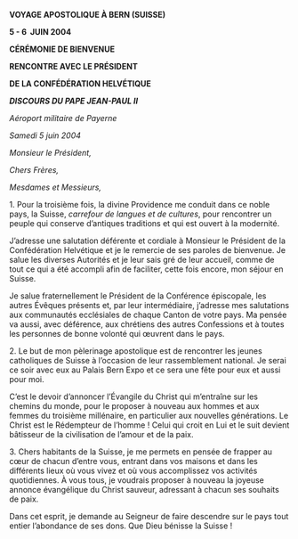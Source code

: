 **VOYAGE APOSTOLIQUE À BERN (SUISSE)**

**5 - 6  JUIN 2004**

**CÉRÉMONIE DE BIENVENUE**

**RENCONTRE AVEC LE PRÉSIDENT**

**DE LA CONFÉDÉRATION HELVÉTIQUE**

***DISCOURS DU PAPE JEAN-PAUL II***

*Aéroport militaire de Payerne*

*Samedi 5 juin 2004*

*Monsieur le Président,*

*Chers Frères,*

*Mesdames et Messieurs,*

1\. Pour la troisième fois, la divine Providence me conduit dans ce noble pays, la Suisse, *carrefour de langues et de cultures*, pour rencontrer un peuple qui conserve d’antiques traditions et qui est ouvert à la modernité.

J’adresse une salutation déférente et cordiale à Monsieur le Président de la Confédération Helvétique et je le remercie de ses paroles de bienvenue. Je salue les diverses Autorités et je leur sais gré de leur accueil, comme de tout ce qui a été accompli afin de faciliter, cette fois encore, mon séjour en Suisse.

Je salue fraternellement le Président de la Conférence épiscopale, les autres Évêques présents et, par leur intermédiaire, j’adresse mes salutations aux communautés ecclésiales de chaque Canton de votre pays. Ma pensée va aussi, avec déférence, aux chrétiens des autres Confessions et à toutes les personnes de bonne volonté qui œuvrent dans le pays.

2\. Le but de mon pèlerinage apostolique est de rencontrer les jeunes catholiques de Suisse à l’occasion de leur rassemblement national. Je serai ce soir avec eux au Palais Bern Expo et ce sera une fête pour eux et aussi pour moi.

C’est le devoir d’annoncer l’Évangile du Christ qui m’entraîne sur les chemins du monde, pour le proposer à nouveau aux hommes et aux femmes du troisième millénaire, en particulier aux nouvelles générations. Le Christ est le Rédempteur de l’homme ! Celui qui croit en Lui et le suit devient bâtisseur de la civilisation de l’amour et de la paix.

3\. Chers habitants de la Suisse, je me permets en pensée de frapper au cœur de chacun d’entre vous, entrant dans vos maisons et dans les différents lieux où vous vivez et où vous accomplissez vos activités quotidiennes. À vous tous, je voudrais proposer à nouveau la joyeuse annonce évangélique du Christ sauveur, adressant à chacun ses souhaits de paix.

Dans cet esprit, je demande au Seigneur de faire descendre sur le pays tout entier l’abondance de ses dons. Que Dieu bénisse la Suisse !